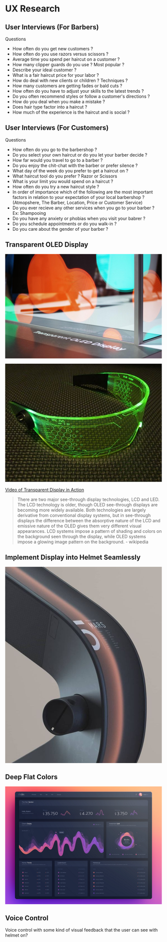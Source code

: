 # UX Research

## User Interviews (For Barbers)
Questions 
- How often do you get new customers ?
- How often do you use razors versus scissors ?
- Average time you spend per haircut on a customer ?
- How many clipper guards do you use ? Most popular ?
- Describe your ideal customer ?
- What is a fair haircut price for your labor ?
- How do deal with new clients or children ? Techniques ?
- How many customers are getting fades or bald cuts ?
- How often do you have to adjust your skills to the latest trends ?
- Do you often recommend styles or follow a customer's directions ?
- How do you deal when you make a mistake ?
- Does hair type factor into a haircut ?
- How much of the experience is the haircut and is social ?

## User Interviews (For Customers)
Questions 
- How often do you go to the barbershop ?
- Do you select your own haircut or  do you let your barber decide ?
- How far would you travel to go to a barber ?
- Do you enjoy the chit-chat with the barber or prefer silence ?
- What day of the week do you prefer to get a haircut on ?
- What haircut tool do you prefer ? Razor or Scissors
- What is your limit you would spend on a haircut ?
- How often do you try a new haircut style ?
- In order of importance which of the following are the most important factors in relation to your expectation of your local barbershop ? (Atmopshere, The Barber, Location, Price or Customer Service)
- Do you ever recieve any other services when you go to your barber ? Ex: Shampooing
- Do you have any anxiety or phobias when you visit your babrer ?
- Do you schedule appointments or do you walk-in ?
- Do you care about the gender of your barber ?



## Transparent OLED Display

![TransparentOLED](images/TransparentOLED.jpg)

![Transparent On Eye](images/TransparentOnEye.jpg)


[Video of Transparent Display in Action](https://www.youtube.com/watch?time_continue=111&v=_lT-YdomsIE&feature=emb_logo)


> There are two major see-through display technologies, LCD and LED. The LCD technology is older, though OLED see-through displays are becoming more widely available. Both technologies are largely derivative from conventional display systems, but in see-through displays the difference between the absorptive nature of the LCD and emissive nature of the OLED gives them very different visual appearances. LCD systems impose a pattern of shading and colors on the background seen through the display, while OLED systems impose a glowing image pattern on the background. - wikipedia

## Implement Display into Helmet Seamlessly
![Seemless Display Integration with Always On Display](images/Seamless.jpg)

## Deep Flat Colors
![Deep Flat Colors](images/DeepFlatColor.png)

## Voice Control
Voice control with some kind of visual feedback that the user can see with helmet on?


